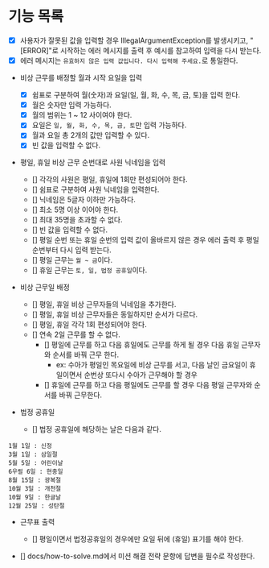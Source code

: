 # 기능 목록

- [x] 사용자가 잘못된 값을 입력할 경우 IllegalArgumentException를 발생시키고,
    "[ERROR]"로 시작하는 에러 메시지를 출력 후 예시를 참고하여 입력을 다시 받는다.
- [x] 에러 메시지는 `유효하지 않은 입력 값입니다. 다시 입력해 주세요.`로 통일한다.

- 비상 근무를 배정할 월과 시작 요일을 입력
  - [x] 쉼표로 구분하여 월(숫자)과 요일(일, 월, 화, 수, 목, 금, 토)을 입력 한다.
  - [x] 월은 숫자만 입력 가능하다.
  - [x] 월의 범위는 1 ~ 12 사이여야 한다.
  - [x] 요일은 `일, 월, 화, 수, 목, 금, 토`만 입력 가능하다.
  - [x] 월과 요일 총 2개의 값만 입력할 수 있다.
  - [x] 빈 값을 입력할 수 없다.

- 평일, 휴일 비상 근무 순번대로 사원 닉네임을 입력
  - [] 각각의 사원은 평일, 휴일에 1회만 편성되어야 한다.
  - [] 쉼표로 구분하여 사원 닉네임을 입력한다.
  - [] 닉네임은 5글자 이하만 가능하다.
  - [] 최소 5명 이상 이어야 한다.
  - [] 최대 35명을 초과할 수 없다.
  - [] 빈 값을 입력할 수 없다.
  - [] 평일 순번 또는 휴일 순번의 입력 값이 올바르지 않은 경우 에러 출력 후 평일 순번부터 다시 입력 받는다.
  - [] 평일 근무는 `월 ~ 금`이다.
  - [] 휴일 근무는 `토, 일, 법정 공휴일`이다.

- 비상 근무일 배정
  - [] 평일, 휴일 비상 근무자들의 닉네임을 추가한다.
  - [] 평일, 휴일 비상 근무자들은 동일하지만 순서가 다르다.
  - [] 평일, 휴일 각각 1회 편성되어야 한다.
  - [] 연속 2일 근무를 할 수 없다.
    - [] 평일에 근무를 하고 다음 휴일에도 근무를 하게 될 경우 다음 휴일 근무자와 순서를 바꿔 근무 한다.
      - ex: 수아가 평일인 목요일에 비상 근무를 서고, 다음 날인 금요일이 휴일이면서 순번상 또다시 수아가 근무해야 할 경우
    - [] 휴일에 근무를 하고 다음 평일에도 근무를 할 경우 다음 평일 근무자와 순서를 바꿔 근무한다.

- 법정 공휴일
  - [] 법정 공휴일에 해당하는 날은 다음과 같다.
```angular2html
1월 1일 : 신정
3월 1일 : 삼일절
5월 5일 : 어린이날
6우럴 6일 : 현충일
8월 15일 : 광복절
10월 3일 : 개천절
10월 9일 : 한글날
12월 25일 : 성탄절
```

- 근무표 출력
  - [] 평일이면서 법정공휴일의 경우에만 요일 뒤에 (휴일) 표기를 해야 한다.

- [] docs/how-to-solve.md에서 미션 해결 전략 문항에 답변을 필수로 작성한다.